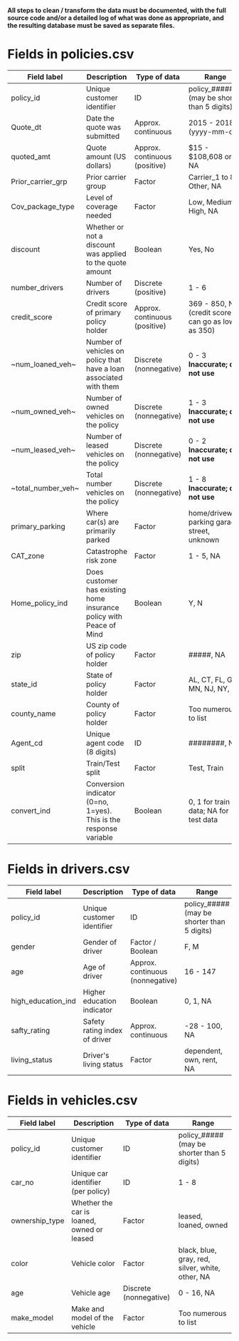 **All steps to clean / transform the data must be documented, with the full source code and/or a detailed log of what was done as appropriate, and the resulting database must be saved as separate files.**

# Fields in policies.csv

| Field label       | Description                                                         | Type of data                  | Range                                             |
|-------------------|---------------------------------------------------------------------|-------------------------------|---------------------------------------------------|
| policy_id         | Unique customer identifier                                          | ID                            | policy_##### (may be shorter than 5 digits)       |
| Quote_dt          | Date the quote was submitted                                        | Approx. continuous            | 2015 - 2018 (yyyy-mm-dd)                          |
| quoted_amt        | Quote amount (US dollars)                                           | Approx. continuous (positive) | $15 - $108,608 or NA                              |
| Prior_carrier_grp | Prior carrier group                                                 | Factor                        | Carrier_1 to 8, Other, NA                         |
| Cov_package_type  | Level of coverage needed                                            | Factor                        | Low, Medium, High, NA                             |
| discount          | Whether or not a discount was applied to the quote amount           | Boolean                       | Yes, No                                           |
| number_drivers    | Number of drivers                                                   | Discrete (positive)           | 1 - 6                                             |
| credit_score      | Credit score of primary policy holder                               | Approx. continuous (positive) | 369 - 850, NA (credit score can go as low as 350) |
| ~num_loaned_veh~  | Number of vehicles on policy that have a loan associated with them  | Discrete (nonnegative)        | 0 - 3 **Inaccurate; do not use**                  |
| ~num_owned_veh~   | Number of owned vehicles on the policy                              | Discrete (nonnegative)        | 1 - 3 **Inaccurate; do not use**                  |
| ~num_leased_veh~  | Number of leased vehicles on the policy                             | Discrete (nonnegative)        | 0 - 2 **Inaccurate; do not use**                  |
| ~total_number_veh~| Total number vehicles on the policy                                 | Discrete (nonnegative)        | 1 - 8 **Inaccurate; do not use**                  |
| primary_parking   | Where car(s) are primarily parked                                   | Factor                        | home/driveway, parking garage, street, unknown    |
| CAT_zone          | Catastrophe risk zone                                               | Factor                        | 1 - 5, NA                                         |
| Home_policy_ind   | Does customer has existing home insurance policy with Peace of Mind | Boolean                       | Y, N                                              |
| zip               | US zip code of policy holder                                        | Factor                        | #####, NA                                         |
| state_id          | State of policy holder                                              | Factor                        | AL, CT, FL, GA, MN, NJ, NY, WI                    |
| county_name       | County of policy holder                                             | Factor                        | Too numerous to list                              |
| Agent_cd          | Unique agent code (8 digits)                                        | ID                            | ########, NA                                      |
| split             | Train/Test split                                                    | Factor                        | Test, Train                                       |
| convert_ind       | Conversion indicator (0=no, 1=yes). This is the response variable   | Boolean                       | 0, 1 for train data; NA for test data             |

# Fields in drivers.csv

| Field label        | Description                   | Type of data                     | Range                                       |
|--------------------|-------------------------------|----------------------------------|---------------------------------------------|
| policy_id          | Unique customer identifier    | ID                               | policy_##### (may be shorter than 5 digits) |
| gender             | Gender of driver              | Factor / Boolean                 | F, M                                        |
| age                | Age of driver                 | Approx. continuous (nonnegative) | 16 - 147                                    |
| high_education_ind | Higher education indicator    | Boolean                          | 0, 1, NA                                    |
| safty_rating       | Safety rating index of driver | Approx. continuous               | -28 - 100, NA                               |
| living_status      | Driver's living status        | Factor                           | dependent, own, rent, NA                    |

# Fields in vehicles.csv

| Field label    | Description                                | Type of data           | Range                                            |
|----------------|--------------------------------------------|------------------------|--------------------------------------------------|
| policy_id      | Unique customer identifier                 | ID                     | policy_##### (may be shorter than 5 digits)      |
| car_no         | Unique car identifier (per policy)         | ID                     | 1 - 8                                            |
| ownership_type | Whether the car is loaned, owned or leased | Factor                 | leased, loaned, owned                            |
| color          | Vehicle color                              | Factor                 | black, blue, gray, red, silver, white, other, NA |
| age            | Vehicle age                                | Discrete (nonnegative) | 0 - 16, NA                                       |
| make_model     | Make and model of the vehicle              | Factor                 | Too numerous to list                             |
